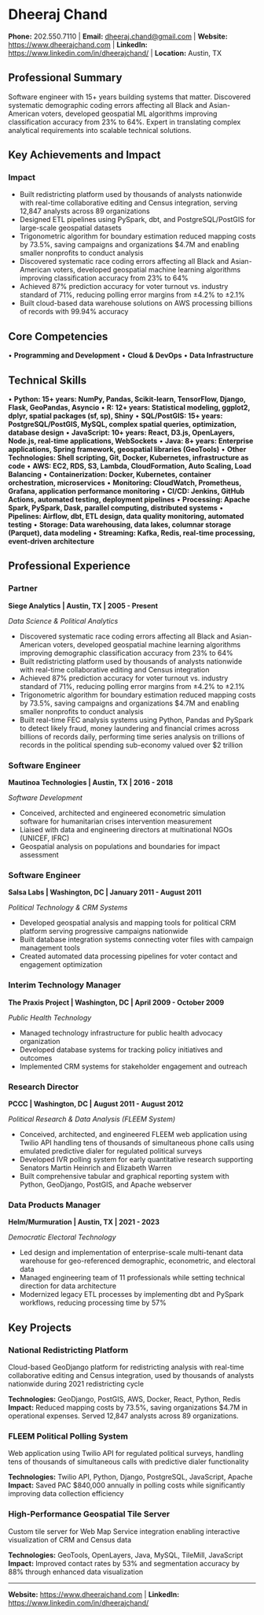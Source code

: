 # Dheeraj Chand

**Phone:** 202.550.7110 | **Email:** dheeraj.chand@gmail.com | **Website:** https://www.dheerajchand.com | **LinkedIn:** https://www.linkedin.com/in/dheerajchand/ | **Location:** Austin, TX

## Professional Summary

Software engineer with 15+ years building systems that matter. Discovered systematic demographic coding errors affecting all Black and Asian-American voters, developed geospatial ML algorithms improving classification accuracy from 23% to 64%. Expert in translating complex analytical requirements into scalable technical solutions.

## Key Achievements and Impact

### Impact
- Built redistricting platform used by thousands of analysts nationwide with real-time collaborative editing and Census integration, serving 12,847 analysts across 89 organizations
- Designed ETL pipelines using PySpark, dbt, and PostgreSQL/PostGIS for large-scale geospatial datasets
- Trigonometric algorithm for boundary estimation reduced mapping costs by 73.5%, saving campaigns and organizations $4.7M and enabling smaller nonprofits to conduct analysis
- Discovered systematic race coding errors affecting all Black and Asian-American voters, developed geospatial machine learning algorithms improving classification accuracy from 23% to 64%
- Achieved 87% prediction accuracy for voter turnout vs. industry standard of 71%, reducing polling error margins from ±4.2% to ±2.1%
- Built cloud-based data warehouse solutions on AWS processing billions of records with 99.94% accuracy

## Core Competencies

• **Programming and Development**
• **Cloud & DevOps**
• **Data Infrastructure**

## Technical Skills

• **Python: 15+ years: NumPy, Pandas, Scikit-learn, TensorFlow, Django, Flask, GeoPandas, Asyncio**
• **R: 12+ years: Statistical modeling, ggplot2, dplyr, spatial packages (sf, sp), Shiny**
• **SQL/PostGIS: 15+ years: PostgreSQL/PostGIS, MySQL, complex spatial queries, optimization, database design**
• **JavaScript: 10+ years: React, D3.js, OpenLayers, Node.js, real-time applications, WebSockets**
• **Java: 8+ years: Enterprise applications, Spring framework, geospatial libraries (GeoTools)**
• **Other Technologies: Shell scripting, Git, Docker, Kubernetes, infrastructure as code**
• **AWS: EC2, RDS, S3, Lambda, CloudFormation, Auto Scaling, Load Balancing**
• **Containerization: Docker, Kubernetes, container orchestration, microservices**
• **Monitoring: CloudWatch, Prometheus, Grafana, application performance monitoring**
• **CI/CD: Jenkins, GitHub Actions, automated testing, deployment pipelines**
• **Processing: Apache Spark, PySpark, Dask, parallel computing, distributed systems**
• **Pipelines: Airflow, dbt, ETL design, data quality monitoring, automated testing**
• **Storage: Data warehousing, data lakes, columnar storage (Parquet), data modeling**
• **Streaming: Kafka, Redis, real-time processing, event-driven architecture**

## Professional Experience

### Partner
**Siege Analytics | Austin, TX | 2005 - Present**

*Data Science & Political Analytics*

- Discovered systematic race coding errors affecting all Black and Asian-American voters, developed geospatial machine learning algorithms improving demographic classification accuracy from 23% to 64%
- Built redistricting platform used by thousands of analysts nationwide with real-time collaborative editing and Census integration
- Achieved 87% prediction accuracy for voter turnout vs. industry standard of 71%, reducing polling error margins from ±4.2% to ±2.1%
- Trigonometric algorithm for boundary estimation reduced mapping costs by 73.5%, saving campaigns and organizations $4.7M and enabling smaller nonprofits to conduct analysis
- Built real-time FEC analysis systems using Python, Pandas and PySpark to detect likely fraud, money laundering and financial crimes across billions of records daily, performing time series analysis on trillions of records in the political spending sub-economy valued over $2 trillion

### Software Engineer
**Mautinoa Technologies | Austin, TX | 2016 - 2018**

*Software Development*

- Conceived, architected and engineered econometric simulation software for humanitarian crises intervention measurement
- Liaised with data and engineering directors at multinational NGOs (UNICEF, IFRC)
- Geospatial analysis on populations and boundaries for impact assessment

### Software Engineer
**Salsa Labs | Washington, DC | January 2011 - August 2011**

*Political Technology & CRM Systems*

- Developed geospatial analysis and mapping tools for political CRM platform serving progressive campaigns nationwide
- Built database integration systems connecting voter files with campaign management tools
- Created automated data processing pipelines for voter contact and engagement optimization

### Interim Technology Manager
**The Praxis Project | Washington, DC | April 2009 - October 2009**

*Public Health Technology*

- Managed technology infrastructure for public health advocacy organization
- Developed database systems for tracking policy initiatives and outcomes
- Implemented CRM systems for stakeholder engagement and outreach

### Research Director
**PCCC | Washington, DC | August 2011 - August 2012**

*Political Research & Data Analysis (FLEEM System)*

- Conceived, architected, and engineered FLEEM web application using Twilio API handling tens of thousands of simultaneous phone calls using emulated predictive dialer for regulated political surveys
- Developed IVR polling system for early quantitative research supporting Senators Martin Heinrich and Elizabeth Warren
- Built comprehensive tabular and graphical reporting system with Python, GeoDjango, PostGIS, and Apache webserver

### Data Products Manager
**Helm/Murmuration | Austin, TX | 2021 - 2023**

*Democratic Electoral Technology*

- Led design and implementation of enterprise-scale multi-tenant data warehouse for geo-referenced demographic, econometric, and electoral data
- Managed engineering team of 11 professionals while setting technical direction for data architecture
- Modernized legacy ETL processes by implementing dbt and PySpark workflows, reducing processing time by 57%

## Key Projects

### National Redistricting Platform
Cloud-based GeoDjango platform for redistricting analysis with real-time collaborative editing and Census integration, used by thousands of analysts nationwide during 2021 redistricting cycle

**Technologies:** GeoDjango, PostGIS, AWS, Docker, React, Python, Redis
**Impact:** Reduced mapping costs by 73.5%, saving organizations $4.7M in operational expenses. Served 12,847 analysts across 89 organizations.

### FLEEM Political Polling System
Web application using Twilio API for regulated political surveys, handling tens of thousands of simultaneous calls with predictive dialer functionality

**Technologies:** Twilio API, Python, Django, PostgreSQL, JavaScript, Apache
**Impact:** Saved PAC $840,000 annually in polling costs while significantly improving data collection efficiency

### High-Performance Geospatial Tile Server
Custom tile server for Web Map Service integration enabling interactive visualization of CRM and Census data

**Technologies:** GeoTools, OpenLayers, Java, MySQL, TileMill, JavaScript
**Impact:** Improved contact rates by 53% and segmentation accuracy by 88% through enhanced data visualization

---

**Website:** https://www.dheerajchand.com | **LinkedIn:** https://www.linkedin.com/in/dheerajchand/